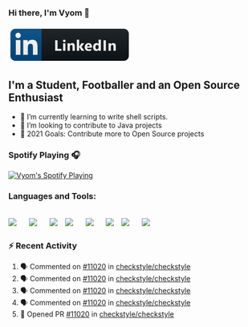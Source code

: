 ### Hi there, I'm Vyom 👋

<a href="https://www.linkedin.com/in/vyom-yadav-66a97918b/">
    <img src="https://github.com/MikeCodesDotNET/ColoredBadges/blob/master/svg/social/linkedin.svg" alt="gitter" style="vertical-align:top; margin:6px 4px">
</a>  

## I'm a Student, Footballer and an Open Source Enthusiast

- 🌱 I’m currently learning to write shell scripts.
- 👯 I’m looking to contribute to Java projects
- 🥅 2021 Goals: Contribute more to Open Source projects

### Spotify Playing 🎧

[<img src="https://novatorem-git-master-vyom-yadav.vercel.app/api/spotify" alt="Vyom's Spotify Playing" width="350" />](https://open.spotify.com/user/312oauov5ttlvf6hg6yygyiz3m4m)


### Languages and Tools:

<img src="https://qph.fs.quoracdn.net/main-qimg-48b7a3d8958565e7aa3ad4dbf2312770.webp" height="30"> &nbsp; &nbsp;  <img src="https://www.techbaz.org/Course/img/c-logo.png" height="30"> &nbsp; &nbsp;  <img src="https://image.flaticon.com/icons/png/512/25/25231.png" height="30"> &nbsp; <img src="https://resources.jetbrains.com/storage/products/intellij-idea/img/meta/intellij-idea_logo_300x300.png" height="30"> &nbsp; &nbsp; <img src="https://www.tinkercad.com/favicon.ico" height="30"> &nbsp; &nbsp;  <img src="https://upload.wikimedia.org/wikipedia/commons/thumb/e/e0/Git-logo.svg/1280px-Git-logo.svg.png" height="25">&nbsp; &nbsp;<img src="https://upload.wikimedia.org/wikipedia/commons/thumb/c/c3/Python-logo-notext.svg/1200px-Python-logo-notext.svg.png" height="25"> &nbsp; &nbsp; <img src="https://www.djangoproject.com/m/img/logos/django-logo-negative.png" height="25">
---

### :zap: Recent Activity

<!--START_SECTION:activity-->
1. 🗣 Commented on [#11020](https://github.com/checkstyle/checkstyle/issues/11020) in [checkstyle/checkstyle](https://github.com/checkstyle/checkstyle)
2. 🗣 Commented on [#11020](https://github.com/checkstyle/checkstyle/issues/11020) in [checkstyle/checkstyle](https://github.com/checkstyle/checkstyle)
3. 🗣 Commented on [#11020](https://github.com/checkstyle/checkstyle/issues/11020) in [checkstyle/checkstyle](https://github.com/checkstyle/checkstyle)
4. 🗣 Commented on [#11020](https://github.com/checkstyle/checkstyle/issues/11020) in [checkstyle/checkstyle](https://github.com/checkstyle/checkstyle)
5. 💪 Opened PR [#11020](https://github.com/checkstyle/checkstyle/pull/11020) in [checkstyle/checkstyle](https://github.com/checkstyle/checkstyle)
<!--END_SECTION:activity-->





